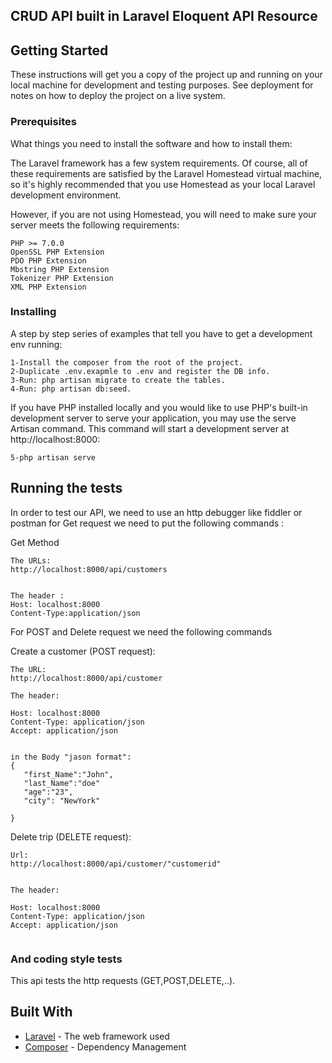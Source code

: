  

## CRUD API built in Laravel Eloquent API Resource 

## Getting Started

These instructions will get you a copy of the project up and running on your local machine for development and testing purposes. See deployment for notes on how to deploy the project on a live system.

### Prerequisites

What things you need to install the software and how to install them:

The Laravel framework has a few system requirements. Of course, all of these requirements are satisfied by the Laravel Homestead virtual machine, so it's highly recommended that you use Homestead as your local Laravel development environment.

However, if you are not using Homestead, you will need to make sure your server meets the following requirements:

```
PHP >= 7.0.0
OpenSSL PHP Extension
PDO PHP Extension
Mbstring PHP Extension
Tokenizer PHP Extension
XML PHP Extension

```
 
  

### Installing

A step by step series of examples that tell you have to get a development env running:
```
1-Install the composer from the root of the project.
2-Duplicate .env.exapmle to .env and register the DB info.
3-Run: php artisan migrate to create the tables.
4-Run: php artisan db:seed.
```

 
If you have PHP installed locally and you would like to use PHP's built-in development server to serve your application, you may use the serve Artisan command. This command will start a development server at http://localhost:8000:

```
5-php artisan serve 
```
 
 



## Running the tests

In order to test our API, we need to use an http debugger like fiddler or postman
for Get request we need to put the following commands :

Get Method
```
The URLs:
http://localhost:8000/api/customers
 

The header :
Host: localhost:8000
Content-Type:application/json
```


For POST and Delete request we need the following commands 

Create a customer (POST request):
```
The URL:
http://localhost:8000/api/customer

The header: 

Host: localhost:8000
Content-Type: application/json
Accept: application/json 
 

in the Body "jason format": 
{
   "first_Name":"John",
   "last_Name":"doe"
   "age":"23",
   "city": "NewYork"
   
}
```


Delete trip (DELETE request):

```
Url:
http://localhost:8000/api/customer/"customerid"


The header:

Host: localhost:8000
Content-Type: application/json
Accept: application/json 
 
```


 
 

### And coding style tests

This api tests the http requests (GET,POST,DELETE,..).

 
 
 
 
## Built With

* [Laravel](https://laravel.com/docs/5.5/eloquent-resources) - The web framework used
* [Composer](https://getcomposer.org/) - Dependency Management
 

 
